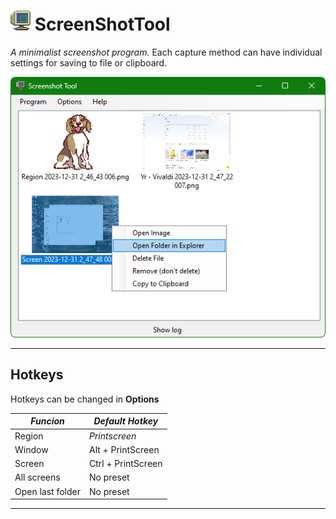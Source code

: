 # ![image](img/icon32.png) ScreenShotTool

*A minimalist screenshot program.*
Each capture method can have individual settings for saving to file or clipboard.

![image](img/screenshot.png)

--------------------------------------------------------------------------------------


## Hotkeys

Hotkeys can be changed in **Options**

| *Funcion*        | _Default Hotkey_            |
|------------------|-----------------------------|
| Region           | *Printscreen*               |
| Window           | Alt + PrintScreen           |
| Screen           | Ctrl + PrintScreen          |
| All screens      | No preset                   |
| Open last folder | No preset                   |

--------------------------------------------------------------------------------------
